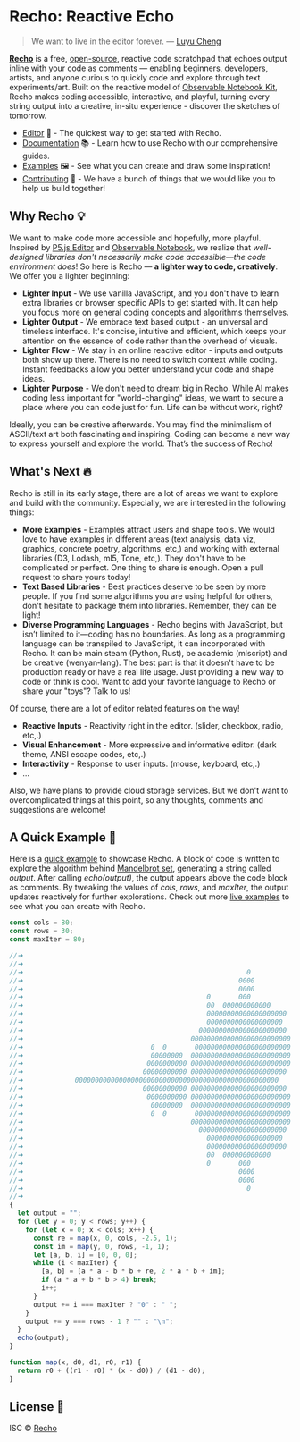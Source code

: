 # Recho: Reactive Echo

> We want to live in the editor forever. — [Luyu Cheng](https://luyu.computer/)

[**Recho**](https://recho.dev/) is a free, [open-source](/LICENCE), reactive code scratchpad that echoes output inline with your code as comments — enabling beginners, developers, artists, and anyone curious to quickly code and explore through text experiments/art. Built on the reactive model of [Observable Notebook Kit](https://github.com/observablehq/notebook-kit), Recho makes coding accessible, interactive, and playful, turning every string output into a creative, in-situ experience - discover the sketches of tomorrow.

- [Editor](https://recho.dev/) 📝 - The quickest way to get started with Recho.
- [Documentation](https://recho.dev/docs/introduction) 📚 - Learn how to use Recho with our comprehensive guides.
- [Examples](https://recho.dev/examples) 🖼️ - See what you can create and draw some inspiration!
- [Contributing](https://github.com/recho-dev/recho/issues) 🙏 - We have a bunch of things that we would like you to help us build together!

## Why Recho 💡

We want to make code more accessible and hopefully, more playful. Inspired by [P5.js Editor](https://editor.p5js.org/) and [Observable Notebook](https://observablehq.com/), we realize that _well-designed libraries don't necessarily make code accessible—the code environment does_! So here is Recho — **a lighter way to code, creatively**. We offer you a lighter beginning:

- **Lighter Input** - We use vanilla JavaScript, and you don't have to learn extra libraries or browser specific APIs to get started with. It can help you focus more on general coding concepts and algorithms themselves.
- **Lighter Output** - We embrace text based output - an universal and timeless interface. It's concise, intuitive and efficient, which keeps your attention on the essence of code rather than the overhead of visuals.
- **Lighter Flow** - We stay in an online reactive editor - inputs and outputs both show up there. There is no need to switch context while coding. Instant feedbacks allow you better understand your code and shape ideas.
- **Lighter Purpose** - We don't need to dream big in Recho. While AI makes coding less important for "world-changing" ideas, we want to secure a place where you can code just for fun. Life can be without work, right?

Ideally, you can be creative afterwards. You may find the minimalism of ASCII/text art both fascinating and inspiring. Coding can become a new way to express yourself and explore the world. That’s the success of Recho!

## What's Next 🔥

Recho is still in its early stage, there are a lot of areas we want to explore and build with the community. Especially, we are interested in the following things:

- **More Examples** - Examples attract users and shape tools. We would love to have examples in different areas (text analysis, data viz, graphics, concrete poetry, algorithms, etc,) and working with external libraries (D3, Lodash, ml5, Tone, etc,). They don't have to be complicated or perfect. One thing to share is enough. Open a pull request to share yours today!
- **Text Based Libraries** - Best practices deserve to be seen by more people. If you find some algorithms you are using helpful for others, don't hesitate to package them into libraries. Remember, they can be light!
- **Diverse Programming Languages** - Recho begins with JavaScript, but isn’t limited to it—coding has no boundaries. As long as a programming language can be transpiled to JavaScript, it can incorporated with Recho. It can be main steam (Python, Rust), be academic (mlscript) and be creative (wenyan‑lang). The best part is that it doesn't have to be production ready or have a real life usage. Just providing a new way to code or think is cool. Want to add your favorite language to Recho or share your "toys"? Talk to us!

Of course, there are a lot of editor related features on the way!

- **Reactive Inputs** - Reactivity right in the editor. (slider, checkbox, radio, etc,.)
- **Visual Enhancement** - More expressive and informative editor. (dark theme, ANSI escape codes, etc,.)
- **Interactivity** - Response to user inputs. (mouse, keyboard, etc,.)
- ...

Also, we have plans to provide cloud storage services. But we don't want to overcomplicated things at this point, so any thoughts, comments and suggestions are welcome!

## A Quick Example 🚀

Here is a [quick example](https://recho.dev/examples/mandelbrot-set) to showcase Recho. A block of code is written to explore the algorithm behind [Mandelbrot set](https://en.wikipedia.org/wiki/Mandelbrot_set), generating a string called _output_. After calling _echo(output)_, the output appears above the code block as comments. By tweaking the values of _cols_, _rows_, and _maxIter_, the output updates reactively for further explorations. Check out more [live examples](https://recho.dev/examples) to see what you can create with Recho.

```js
const cols = 80;
const rows = 30;
const maxIter = 80;

//➜
//➜
//➜                                                        0
//➜                                                      0000
//➜                                                      0000
//➜                                              0       000
//➜                                              00  000000000000
//➜                                              00000000000000000000
//➜                                              0000000000000000000
//➜                                            0000000000000000000000
//➜                                          00000000000000000000000000
//➜                                0  0       000000000000000000000000
//➜                                00000000  00000000000000000000000000
//➜                               0000000000 0000000000000000000000000
//➜                              00000000000 000000000000000000000000
//➜             000000000000000000000000000000000000000000000000000
//➜                              00000000000 000000000000000000000000
//➜                               0000000000 0000000000000000000000000
//➜                                00000000  00000000000000000000000000
//➜                                0  0       000000000000000000000000
//➜                                          00000000000000000000000000
//➜                                            0000000000000000000000
//➜                                              0000000000000000000
//➜                                              00000000000000000000
//➜                                              00  000000000000
//➜                                              0       000
//➜                                                      0000
//➜                                                      0000
//➜                                                        0
//➜
{
  let output = "";
  for (let y = 0; y < rows; y++) {
    for (let x = 0; x < cols; x++) {
      const re = map(x, 0, cols, -2.5, 1);
      const im = map(y, 0, rows, -1, 1);
      let [a, b, i] = [0, 0, 0];
      while (i < maxIter) {
        [a, b] = [a * a - b * b + re, 2 * a * b + im];
        if (a * a + b * b > 4) break;
        i++;
      }
      output += i === maxIter ? "0" : " ";
    }
    output += y === rows - 1 ? "" : "\n";
  }
  echo(output);
}

function map(x, d0, d1, r0, r1) {
  return r0 + ((r1 - r0) * (x - d0)) / (d1 - d0);
}
```

## License 📄

ISC © [Recho](https://github.com/recho-dev)

